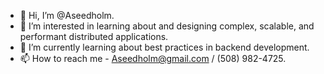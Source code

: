 - 👋 Hi, I’m @Aseedholm.
- 👀 I’m interested in learning about and designing complex, scalable, and performant distributed applications. 
- 🌱 I’m currently learning about best practices in backend development. 
- 📫 How to reach me  - Aseedholm@gmail.com / (508) 982-4725.
